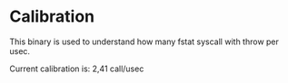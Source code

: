 # Calibration

This binary is used to understand how many fstat syscall with throw per usec.

Current calibration is: 2,41 call/usec

